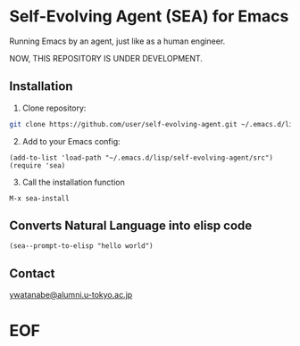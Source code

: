 <!-- ---
!-- title: ./self-evolving-agent/README.md
!-- author: ywatanabe
!-- date: 2024-12-05 19:20:14
!-- --- -->


# Self-Evolving Agent (SEA) for Emacs

Running Emacs by an agent, just like as a human engineer.

NOW, THIS REPOSITORY IS UNDER DEVELOPMENT.

## Installation

1. Clone repository:
```bash
git clone https://github.com/user/self-evolving-agent.git ~/.emacs.d/lisp/self-evolving-agent
```

2. Add to your Emacs config:
```elisp
(add-to-list 'load-path "~/.emacs.d/lisp/self-evolving-agent/src")
(require 'sea)
```

3. Call the installation function
```elisp
M-x sea-install
```


## Converts Natural Language into elisp code

``` elisp
(sea--prompt-to-elisp "hello world")
```





## 
## Contact
ywatanabe@alumni.u-tokyo.ac.jp




# EOF



